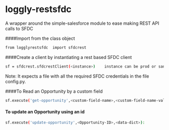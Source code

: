 # loggly-restsfdc
A wrapper around the simple-salesforce module to ease making REST API calls to SFDC

####Import from the class object

```sh
from logglyrestsfdc  import sfdcrest
```

####Create a client by instantiating a rest based SFDC client

```sh
sf = sfdcrest.sfdcrestClient(<instance>)    instance can be prod or sandbox
```
Note: It expects a file with all the required SFDC credentials in the file config.py.  


####To Read an Opportunity by a custom field
```sh
sf.execute('get-opportunity',<custom-field-name>,<custom-field-name-value>)
```

#### To update an Opportunity using an id
```sh
sf.execute('update-opportunity',<Opportunity-ID>,<data-dict>):
```
